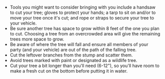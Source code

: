 * Tools you might want to consider bringing with you include a handsaw to cut your tree; gloves to protect your hands; a tarp to sit on and/or to move your tree once it's cut; and rope or straps to secure your tree to your vehicle.
* Be sure another tree has space to grow within 8 feet of the one you plan to cut. Choosing a tree from an overcrowded area will give the remaining trees more space to grow.
* Be aware of where the tree will fall and ensure all members of your party (and your vehicle) are out of the path of the falling tree.
* Cut the leftover branches from the stump and scatter them.
* Avoid trees marked with paint or designated as a wildlife tree.
* Cut your tree a bit longer than you'll need (6-12"), so you'll have room to make a fresh cut on the bottom before putting it in water.
